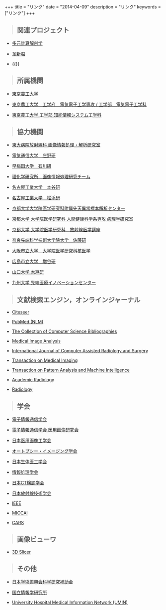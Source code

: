 +++
title = "リンク"
date = "2014-04-09"
description = "リンク"
keywords = ["リンク"]
+++

> ## 関連プロジェクト

- [多元計算解剖学](http://wiki.tagen-compana.org/mediawiki/index.php/Main_Page)

- [革新脳](http://brainminds.jp/)

- {{<links src="/pdf/kyodo_kenkyu_190807.pdf" title="共同研究に関するお知らせ（2019年8月7日更新）">}}

<!-- - [共同研究に関するお知らせ（2019年8月7日更新）](/pdf/kyodo_kenkyu_190807.pdf) -->

> ## 所属機関

- [東京農工大学](http://www.tuat.ac.jp/)

- [東京農工大学　工学府　電気電子工学専攻 / 工学部　電気電子工学科](https://www.ee.tuat.ac.jp/)

- [東京農工大学 工学部 知能情報システム工学科](http://www.eecs.tuat.ac.jp/)


> ## 協力機関

- [東大病院放射線科 画像情報処理・解析研究室](http://www.ut-radiology.umin.jp/ical/)

- [電気通信大学　庄野研](http://daemon.inf.uec.ac.jp/ja/)

- [早稲田大学　石川研](http://hi.cs.waseda.ac.jp/index.php/ja/)

- [理化学研究所　画像情報処理研究チーム](http://www2.riken.jp/brict/index.html)

- [名古屋工業大学　本谷研](https://vision.web.nitech.ac.jp/)

- [名古屋工業大学　松添研](http://matsuzoe.web.nitech.ac.jp/)

- [京都大学大学院医学研究科附属先天異常標本解析センター](http://www.cac.med.kyoto-u.ac.jp/)

- [京都大学 大学院医学研究科 人間健康科学系専攻 病理学研究室](http://www.hs-kyoto.net/)

- [京都大学 大学院医学研究科　放射線医学講座](https://www.kuhp.kyoto-u.ac.jp/~diag_rad/)

- [奈良先端科学技術大学院大学　佐藤研](http://icb-lab.naist.jp/index.html)

- [大阪市立大学　大学院医学研究科核医学](http://www.med.osaka-cu.ac.jp/nucmed/#SlideFrame_1)

- [広島市立大学　増谷研](http://www.medimg.info.hiroshima-cu.ac.jp/)

- [山口大学 木戸研](http://www.mila.csse.yamaguchi-u.ac.jp/)

- [九州大学 先端医療イノベーションセンター](http://camiku.kyushu-u.ac.jp/)

> ## 文献検索エンジン，オンラインジャーナル

- [Citeseer](https://citeseerx.ist.psu.edu/index;jsessionid=9C768C44EDD243599490D70F5396EB73)

- [PubMed (NLM)](https://www.ncbi.nlm.nih.gov/pubmed)

- [The Collection of Computer Science Bibliographies](https://liinwww.ira.uka.de/bibliography/index.html#search)

- [Medical Image Analysis](https://www.journals.elsevier.com/medical-image-analysis/)

- [International Journal of Computer Assisted Radiology and Surgery](https://www.springer.com/medicine/radiology/journal/11548)

- [Transaction on Medical Imaging](https://ieee-tmi.org/)

- [Transaction on Pattern Analysis and Machine Intelligence](https://www.computer.org/csdl/journal/tp)

- [Academic Radiology](https://www.academicradiology.org/)

- [Radiology](https://pubs.rsna.org/journal/radiology)

> ## 学会

- [電子情報通信学会](https://www.ieice.org/jpn/index.html)

- [電子情報通信学会 医用画像研究会](https://www.ieice.org/ken/program/index.php?tgid=MI&layout=&lang=)

- [日本医用画像工学会](http://www.jamit.jp/)

- [オートプシー・イメージング学会](https://plaza.umin.ac.jp/~ai-ai/)

- [日本生体医工学会](http://jsmbe.org/)

- [情報処理学会](http://www.ipsj.or.jp/)

- [日本CT検診学会](https://www.jscts.org/)

- [日本放射線技術学会](https://www.jsrt.or.jp/data/)

- [IEEE](https://www.ieee.org/)

- [MICCAI](http://www.miccai.org/)

- [CARS](https://www.cars-int.org/)

> ## 画像ビューワ

- [3D Slicer](https://www.slicer.org/)

> ## その他

- [日本学術振興会科学研究補助金](https://www.jsps.go.jp/j-grantsinaid/index.html)

- [国立情報学研究所](https://www.nii.ac.jp/)

- [University Hospital Medical Information Network (UMIN)](https://www.umin.ac.jp/)
